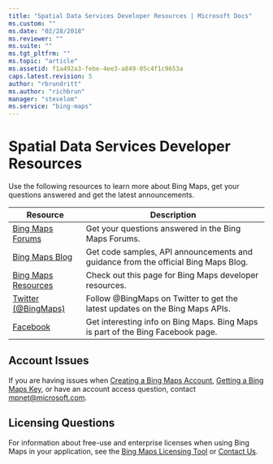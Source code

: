```yaml
---
title: "Spatial Data Services Developer Resources | Microsoft Docs"
ms.custom: ""
ms.date: "02/28/2018"
ms.reviewer: ""
ms.suite: ""
ms.tgt_pltfrm: ""
ms.topic: "article"
ms.assetid: f1a492a3-febe-4ee3-a849-05c4f1c9653a
caps.latest.revision: 5
author: "rbrundritt"
ms.author: "richbrun"
manager: "stevelom"
ms.service: "bing-maps"
---
```

# Spatial Data Services Developer Resources

Use the following resources to learn more about Bing Maps, get your questions answered and get the latest announcements.  
  
|Resource|Description|  
|-|-|  
|[Bing Maps Forums](https://social.msdn.microsoft.com/Forums/bingmapsservices/threads)|Get your questions answered in the Bing Maps Forums.|  
|[Bing Maps Blog](https://blogs.bing.com/maps)|Get code samples, API announcements and guidance from the official Bing Maps Blog.|  
|[Bing Maps Resources](https://www.microsoft.com/maps/developer-resources.aspx)|Check out this page for Bing Maps developer resources.|  
|[Twitter (@BingMaps)](https://twitter.com/bingmaps)|Follow @BingMaps on Twitter to get the latest updates on the Bing Maps APIs.|  
|[Facebook](https://www.facebook.com/Bing)|Get interesting info on Bing Maps. Bing Maps is part of the Bing Facebook page.|  
  
## Account Issues  
 If you are having issues when [Creating a Bing Maps Account](https://msdn.microsoft.com/library/gg650598.aspx), [Getting a Bing Maps Key](https://msdn.microsoft.com/library/ff428642.aspx), or have an account access question, contact [mpnet@microsoft.com](mailto:mpnet@microsoft.com).  
  
## Licensing Questions  
 For information about free-use and enterprise licenses when using Bing Maps in your application, see the [Bing Maps Licensing Tool](https://www.microsoft.com/maps/Licensing/licensing.aspx) or [Contact Us](https://www.microsoft.com/maps/contact-us.aspx).
